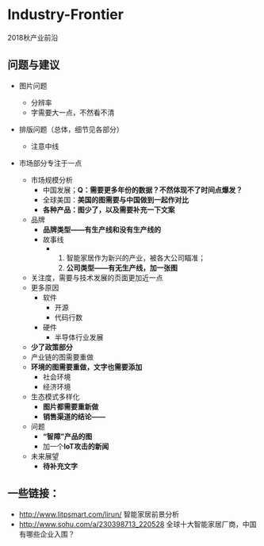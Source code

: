 # Industry-Frontier
2018秋产业前沿

## 问题与建议

* 图片问题
  * 分辨率
  * 字需要大一点，不然看不清
* 排版问题（总体，细节见各部分）
  * 注意中线

* 市场部分专注于一点
  * 市场规模分析
    * 中国发展；**Q：需要更多年份的数据？不然体现不了时间点爆发？**
    * 全球美国：**美国的图需要与中国做到一起作对比**
    * **各种产品：图少了，以及需要补充一下文案**
  * 品牌
    * **品牌类型——有生产线和没有生产线的**
    * 故事线
      * 1. 智能家居作为新兴的产业，被各大公司瞄准；
        2. **公司类型——有无生产线，加一张图**
  * 关注度，需要与技术发展的页面更加近一点
  * 更多原因
    * 软件
      * 开源
      * 代码行数
    * 硬件
      * 半导体行业发展
  * **少了政策部分**
  * 产业链的图需要重做
  * **环境的图需要重做，文字也需要添加**
    * 社会环境
    * 经济环境
  * 生态模式多样化
    * **图片都需要重新做**
    * **销售渠道的结论——**
  * 问题
    * **“智障”产品的图**
    * 加一个**IoT攻击的新闻**
  * 未来展望
    * **待补充文字**
## 一些链接：
* http://www.litpsmart.com/lirun/ 智能家居前景分析
* http://www.sohu.com/a/230398713_220528 全球十大智能家居厂商，中国有哪些企业入围？
